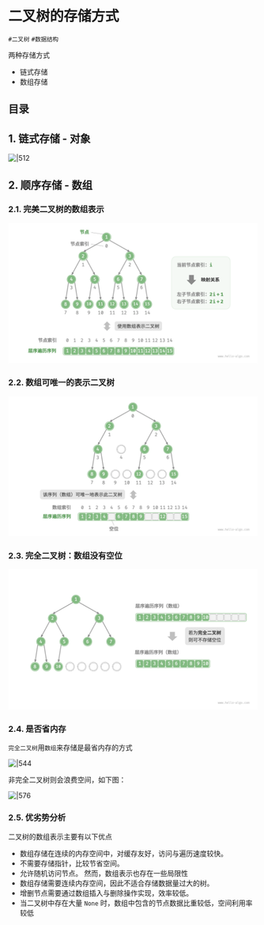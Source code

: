 
# 二叉树的存储方式


`#二叉树`  `#数据结构` 


两种存储方式
- 链式存储
- 数组存储


## 目录
<!-- toc -->
 ## 1. 链式存储 - 对象 

![|512](https://832-1310531898.cos.ap-beijing.myqcloud.com/1f57396c6c7d0ec0908c8fd1d70696d0.png)

## 2. 顺序存储 - 数组

### 2.1. 完美二叉树的数组表示

![图片&文件](./files/Pastedimage20240922165414.png)

### 2.2. 数组可唯一的表示二叉树

![图片&文件](./files/Pastedimage20240922165450.png)

### 2.3. 完全二叉树：数组没有空位

![图片&文件](./files/Pastedimage20240922165531.png)
### 2.4. 是否省内存

`完全二叉树`用`数组`来存储是最省内存的方式

![|544](https://832-1310531898.cos.ap-beijing.myqcloud.com/e29fe4038c62a7dc643d94fc78940983.png)

非完全二叉树则会浪费空间，如下图：

![|576](https://832-1310531898.cos.ap-beijing.myqcloud.com/cf10cd1cdb8a374b53403b941b9b9e96.png)

### 2.5. 优劣势分析

二叉树的数组表示主要有以下优点
- 数组存储在连续的内存空间中，对缓存友好，访问与遍历速度较快。
- 不需要存储指针，比较节省空间。
- 允许随机访问节点。
然而，数组表示也存在一些局限性
- 数组存储需要连续内存空间，因此不适合存储数据量过大的树。
- 增删节点需要通过数组插入与删除操作实现，效率较低。
- 当二叉树中存在大量 `None` 时，数组中包含的节点数据比重较低，空间利用率较低